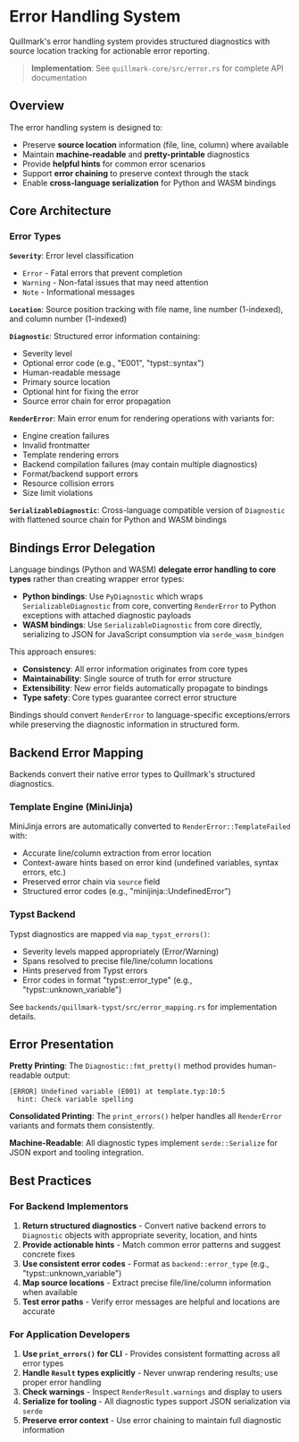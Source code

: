 # Error Handling System

Quillmark's error handling system provides structured diagnostics with source location tracking for actionable error reporting.

> **Implementation**: See `quillmark-core/src/error.rs` for complete API documentation

## Overview

The error handling system is designed to:

* Preserve **source location** information (file, line, column) where available
* Maintain **machine-readable** and **pretty-printable** diagnostics
* Provide **helpful hints** for common error scenarios
* Support **error chaining** to preserve context through the stack
* Enable **cross-language serialization** for Python and WASM bindings

## Core Architecture

### Error Types

**`Severity`**: Error level classification
- `Error` - Fatal errors that prevent completion
- `Warning` - Non-fatal issues that may need attention
- `Note` - Informational messages

**`Location`**: Source position tracking with file name, line number (1-indexed), and column number (1-indexed)

**`Diagnostic`**: Structured error information containing:
- Severity level
- Optional error code (e.g., "E001", "typst::syntax")
- Human-readable message
- Primary source location
- Optional hint for fixing the error
- Source error chain for error propagation

**`RenderError`**: Main error enum for rendering operations with variants for:
- Engine creation failures
- Invalid frontmatter
- Template rendering errors
- Backend compilation failures (may contain multiple diagnostics)
- Format/backend support errors
- Resource collision errors
- Size limit violations

**`SerializableDiagnostic`**: Cross-language compatible version of `Diagnostic` with flattened source chain for Python and WASM bindings

## Bindings Error Delegation

Language bindings (Python and WASM) **delegate error handling to core types** rather than creating wrapper error types:

- **Python bindings**: Use `PyDiagnostic` which wraps `SerializableDiagnostic` from core, converting `RenderError` to Python exceptions with attached diagnostic payloads
- **WASM bindings**: Use `SerializableDiagnostic` from core directly, serializing to JSON for JavaScript consumption via `serde_wasm_bindgen`

This approach ensures:
- **Consistency**: All error information originates from core types
- **Maintainability**: Single source of truth for error structure
- **Extensibility**: New error fields automatically propagate to bindings
- **Type safety**: Core types guarantee correct error structure

Bindings should convert `RenderError` to language-specific exceptions/errors while preserving the diagnostic information in structured form.

## Backend Error Mapping

Backends convert their native error types to Quillmark's structured diagnostics.

### Template Engine (MiniJinja)

MiniJinja errors are automatically converted to `RenderError::TemplateFailed` with:
- Accurate line/column extraction from error location
- Context-aware hints based on error kind (undefined variables, syntax errors, etc.)
- Preserved error chain via `source` field
- Structured error codes (e.g., "minijinja::UndefinedError")

### Typst Backend

Typst diagnostics are mapped via `map_typst_errors()`:
- Severity levels mapped appropriately (Error/Warning)
- Spans resolved to precise file/line/column locations
- Hints preserved from Typst errors
- Error codes in format "typst::error_type" (e.g., "typst::unknown_variable")

See `backends/quillmark-typst/src/error_mapping.rs` for implementation details.

## Error Presentation

**Pretty Printing**: The `Diagnostic::fmt_pretty()` method provides human-readable output:
```
[ERROR] Undefined variable (E001) at template.typ:10:5
  hint: Check variable spelling
```

**Consolidated Printing**: The `print_errors()` helper handles all `RenderError` variants and formats them consistently.

**Machine-Readable**: All diagnostic types implement `serde::Serialize` for JSON export and tooling integration.

## Best Practices

### For Backend Implementors

1. **Return structured diagnostics** - Convert native backend errors to `Diagnostic` objects with appropriate severity, location, and hints
2. **Provide actionable hints** - Match common error patterns and suggest concrete fixes
3. **Use consistent error codes** - Format as `backend::error_type` (e.g., "typst::unknown_variable")
4. **Map source locations** - Extract precise file/line/column information when available
5. **Test error paths** - Verify error messages are helpful and locations are accurate

### For Application Developers

1. **Use `print_errors()` for CLI** - Provides consistent formatting across all error types
2. **Handle `Result` types explicitly** - Never unwrap rendering results; use proper error handling
3. **Check warnings** - Inspect `RenderResult.warnings` and display to users
4. **Serialize for tooling** - All diagnostic types support JSON serialization via `serde`
5. **Preserve error context** - Use error chaining to maintain full diagnostic information
